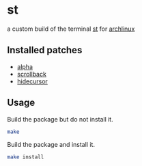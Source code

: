 # st
a custom build of the terminal [st](http://st.suckless.org/) for [archlinux](https://archlinux.org/)

## Installed patches
* [alpha](https://st.suckless.org/patches/alpha/)
* [scrollback](https://st.suckless.org/patches/scrollback/)
* [hidecursor](https://st.suckless.org/patches/hidecursor/)

## Usage

Build the package but do not install it.
```sh
make
```

Build the package and install it.
```sh
make install
```

